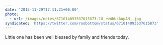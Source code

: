 ```yaml
---
date: '2015-11-29T17:11:21+00:00'
photo:
  - url: /images/notes/671014093537615873-CU_rwWhUsAApAN_.jpg
syndicated: 'https://twitter.com/roobottom/status/671014093537615873'
---
```

Little one has been well blessed by family and friends today. 

